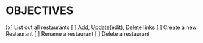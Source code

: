 # OBJECTIVES
[x] List out all restaurants
[ ] Add, Update(edit), Delete links
[ ] Create a new Restaurant
[ ] Rename a restaurant
[ ] Delete a restaurant
